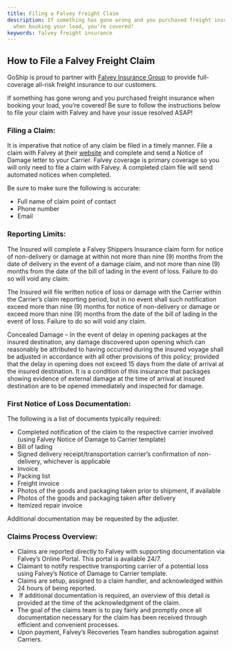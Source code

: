```yaml
---
title: Filing a Falvey Freight Claim
description: If something has gone wrong and you purchased freight insurance
  when booking your load, you’re covered!
keywords: falvey freight insurance
---
```

## **How to File a Falvey Freight Claim**

GoShip is proud to partner with [Falvey Insurance Group](https://falveyinsurancegroup.com/) to provide full-coverage all-risk freight insurance to our customers. 

If something has gone wrong and you purchased freight insurance when booking your load, you’re covered! Be sure to follow the instructions below to file your claim with Falvey and have your issue resolved ASAP! 

### **Filing a Claim:** 

It is imperative that notice of any claim be filed in a timely manner. File a claim with Falvey at [t](http://www.falveycargo.com/)heir [website](https://falveycargounderwriting.com/) and complete and send a Notice of Damage letter to your Carrier. Falvey coverage is primary coverage so you will only need to file a claim with Falvey. A completed claim file will send automated notices when completed.  

Be sure to make sure the following is accurate:   

* Full name of claim point of contact 
* Phone number 
* Email 

### **Reporting Limits:** 

The Insured will complete a Falvey Shippers Insurance claim form for notice of non-delivery or damage at within not more than nine (9) months from the date of delivery in the event of a damage claim, and not more than nine (9) months from the date of the bill of lading in the event of loss. Failure to do so will void any claim.  

The Insured will file written notice of loss or damage with the Carrier within the Carrier’s claim reporting period, but in no event shall such notification exceed more than nine (9) months for notice of non-delivery or damage or exceed more than nine (9) months from the date of the bill of lading in the event of loss. Failure to do so will void any claim. 

Concealed Damage – In the event of delay in opening packages at the insured destination, any damage discovered upon opening which can reasonably be attributed to having occurred during the insured voyage shall be adjusted in accordance with all other provisions of this policy; provided that the delay in opening does not exceed 15 days from the date of arrival at the insured destination. It is a condition of this insurance that packages showing evidence of external damage at the time of arrival at insured destination are to be opened immediately and inspected for damage.  

### **First Notice of Loss Documentation:** 

The following is a list of documents typically required: 

* Completed notification of the claim to the respective carrier involved (using Falvey Notice of Damage to Carrier template) 
* Bill of lading 
* Signed delivery receipt/transportation carrier’s confirmation of non-delivery, whichever is applicable
* Invoice   
* Packing list 
* Freight invoice 
* Photos of the goods and packaging taken prior to shipment, if available 
* Photos of the goods and packaging taken after delivery  
* Itemized repair invoice 

Additional documentation may be requested by the adjuster.  

### **Claims Process Overview:** 

* Claims are reported directly to Falvey with supporting documentation via Falvey’s Online Portal. This portal is available 24/7. 
* Claimant to notify respective transporting carrier of a potential loss using Falvey’s Notice of Damage to Carrier template.  
* Claims are setup, assigned to a claim handler, and acknowledged within 24 hours of being reported. 
*  If additional documentation is required, an overview of this detail is provided at the time of the acknowledgment of the claim. 
* The goal of the claims team is to pay fairly and promptly once all documentation necessary for the claim has been received through efficient and convenient processes. 
* Upon payment, Falvey’s Recoveries Team handles subrogation against Carriers.